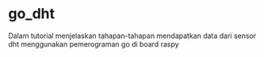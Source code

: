 # go_dht
Dalam tutorial menjelaskan tahapan-tahapan mendapatkan data dari sensor dht menggunakan pemerograman go di board raspy
